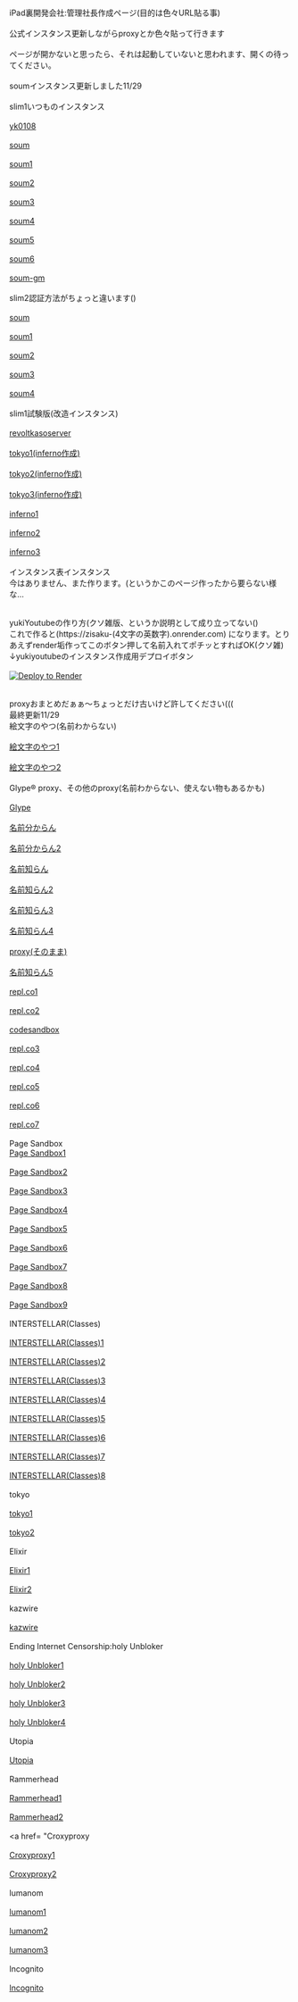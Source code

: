<br>iPad裏開発会社:管理社長作成ページ(目的は色々URL貼る事)<br/>
<br>公式インスタンス更新しながらproxyとか色々貼って行きます<br/>
<br>ページが開かないと思ったら、それは起動していないと思われます、開くの待ってください。<br/>
<br>soumインスタンス更新しました11/29<br/>
<br>slim1いつものインスタンス<br/>
<br><a href= "https://yk0108.onrender.com/blog/" >yk0108</a><br/>
<br><a href= "https://soum-slim1-4-105y.onrender.com/" >soum</a><br/>
<br><a href= "https://soum-slim1-6.onrender.com/" >soum1</a><br/>
<br><a href= "https://soum-slim1-7.onrender.com/" >soum2</a><br/>
<br><a href= "https://soum-slim1-8.onrender.com/" >soum3</a><br/>
<br><a href= "https://soum-slim1-9.onrender.com/" >soum4</a><br/>
<br><a href= "https://soum-slim1-5-00o6.onrender.com/" >soum5</a><br/>
<br><a href= "https://soum-slim1-7-ade7.onrender.com/" >soum6</a><br/>
<br><a href= "https://soum-slim1-gm.onrender.com/" >soum-gm</a><br/>
<br>slim2認証方法がちょっと違います()<br/>
<br><a href= "https://soum-slim2-6.onrender.com/" >soum</a><br/>
<br><a href= "https://soum-slim2-7.onrender.com/" >soum1</a><br/>
<br><a href= "https://soum-slim2-8.onrender.com/" >soum2</a><br/>
<br><a href= "https://soum-slim2-4-0w0t.onrender.com/word/" >soum3</a><br/>
<br><a href= "https://soum-slim2-5-so9f.onrender.com/word/" >soum4</a><br/>
<br>slim1試験版(改造インスタンス)<br/>
<br><a href= "https://revoltkasoserver-uw2q.onrender.com" >revoltkasoserver</a><br/>
<br><a href= "https://tokyo-math.onrender.com/" >tokyo1(inferno作成)</a><br/>
<br><a href= "https://tokyo-english.onrender.com/" >tokyo2(inferno作成)</a><br/>
<br><a href= "https://tokyo-history.onrender.com/" >tokyo3(inferno作成)</a><br/>
<br><a href= "https://inferno-s2.onrender.com/" >inferno1</a><br/>
<br><a href= "https://inferno-s3.onrender.com/" >inferno2</a><br/>
<br><a href= "https://inferno-s4.onrender.com/" >inferno3</a><br/>
<br>インスタンス表インスタンス<br/>
今はありません、また作ります。(というかこのページ作ったから要らない様な…

<br>yukiYoutubeの作り方(クソ雑版、というか説明として成り立ってない()<br/>
これで作ると(https://zisaku-(4文字の英数字).onrender.com)
になります。とりあえずrender垢作ってこのボタン押して名前入れてポチッとすればOK(クソ雑)
<br>↓yukiyoutubeのインスタンス作成用デプロイボタン<br/>
<br><a href="https://render.com/deploy?repo=https://github.com/iPadurakaihatugaisyakannrisyatyou/iPadurakaihatugaisyakannrisyatyou.github.io">
<img src="https://render.com/images/deploy-to-render-button.svg" alt="Deploy to Render"></a><br/>

<br>proxyおまとめだぁぁ〜ちょっとだけ古いけど許してください(((<br/>
最終更新11/29
<br>絵文字のやつ(名前わからない)<br/>
<br><a href= "https://fossil-charming-frill.glitch.me/" >絵文字のやつ1</a><br/>
<br><a href= "https://honorable-handsome-muscari.glitch.me/" >絵文字のやつ2</a><br/>
<br>Glype® proxy、その他のproxy(名前わからない、使えない物もあるかも)<br/>
<br><a href= "https://www.intagent.com/remoteview/" >Glype</a><br/>
<br><a href= "https://www.pc-freak.net/proxy/" >名前分からん</a><br/>
<br><a href= "https://zrr.us/pocketproxy.php" >名前分からん2</a><br/>
<br><a href= "https://37l5cj-8080.csb.app/" >名前知らん</a><br/>
<br><a href= "https://schmidtb.de/p/" >名前知らん2</a><br/>
<br><a href= "https://flow-works.me/" >名前知らん3</a><br/>
<br><a href= "https://zpark.apitest-87f.workers.dev/" >名前知らん4</a><br/>
<br><a href= "https://proxy.com/" >proxy(そのまま)</a><br/>
<br><a href= "https://calco4132023.topvaz.top/" >名前知らん5</a><br/>
<br><a href= "https://uwu-chans-website.aidenreva.repl.co/" >repl.co1</a><br/>
<br><a href= "https://google.aidenreva.repl.co/" >repl.co2</a><br/>
<br><a href= "https://f1znmx.sse.codesandbox.io/" >codesandbox</a><br/>
<br><a href= "https://general-mathematics-beta.googleclassr00m.repl.co/" >repl.co3</a><br/>
<br><a href= "https://paper-farm--gounblocked.repl.co/" >repl.co4</a><br/>
<br><a href= "https://replitcom.newdiscord2.repl.co/" >repl.co5</a><br/>
<br><a href= "https://ultraviolet-working-main-joltx.getunblocked.repl.co/" >repl.co6</a><br/>
<br><a href= "https://math-help-1.aidenreva.repl.co/index.html" >repl.co7</a><br/>
<br>Page Sandbox
<br><a href= "https://zpark.apitest-87f.workers.dev/" >Page Sandbox1</a><br/>
<br><a href= "https://loli.xianyu1.workers.dev/" >Page Sandbox2</a><br/>
<br><a href= "https://loli.xianyu2.workers.dev/" >Page Sandbox3</a><br/>
<br><a href= "https://loli.xianyu3.workers.dev/" >Page Sandbox4</a><br/>
<br><a href= "https://loli.xianyu4.workers.dev/" >Page Sandbox5</a><br/>
<br><a href= "https://loli.xianyu5.workers.dev/" >Page Sandbox6</a><br/>
<br><a href= "https://loli.xianyu6.workers.dev/" >Page Sandbox7</a><br/>
<br><a href= "https://loli.xianyu8.workers.dev/" >Page Sandbox8</a><br/>
<br><a href= "https://loli.xianyu9.workers.dev/" >Page Sandbox9</a><br/>
<br>INTERSTELLAR(Classes)<br/>
<br><a href= "https://geometrytip.tech/" >INTERSTELLAR(Classes)1</a><br/>
<br><a href= "https://interstellar.hop.sh/" >INTERSTELLAR(Classes)2</a><br/>
<br><a href= "https://www.algebraxyz.com/" >INTERSTELLAR(Classes)3</a><br/>
<br><a href= "https://csx6060coolbeansstore.artclass.site/apps.html" >INTERSTELLAR(Classes)4</a><br/>
<br><a href= "https://interstellar-3.hop.sh/" >INTERSTELLAR(Classes)5</a><br/>
<br><a href= "https://interstellar-15.hop.sh/" >INTERSTELLAR(Classes)6</a><br/>
<br><a href= "https://world-news.inthepress.org/" >INTERSTELLAR(Classes)7</a><br/>
<br><a href= "https://photography.ryanandjen.org/" >INTERSTELLAR(Classes)8</a><br/>
<br>tokyo<br/>
<br><a href= "https://tokyo.hop.sh/" >tokyo1</a><br/>
<br><a href= "https://tokyo-a.hop.sh/" >tokyo2</a><br/>
<br>Elixir<br/>
<br><a href= "https://codingproject4school-2.gounblocked.repl.co/" >Elixir1</a><br/>
<br><a href= "https://elixir-1.googleclassr00m.repl.co/" >Elixir2</a><br/>
<br>kazwire<br/>
<br><a href= "https://edu.srcsb.com/apps/google" >kazwire</a><br/>
<br>Ending Internet Censorship:holy Unbloker<br/>
<br><a href= "https://holy.mathtutoringwithlove.info/" >holy Unbloker1</a><br/>
<br><a href= "https://thechefmethod.com/" >holy Unbloker2</a><br/>
<br><a href= "https://cheapdogs.org/" >holy Unbloker3</a><br/>
<br><a href= "https://huanacademy.org/" >holy Unbloker4</a><br/>
<br>Utopia<br/>
<br><a href= "https://ancienthistory.website/" >Utopia</a><br/>
<br>Rammerhead<br/>
<br><a href= "https://cool.portalwebvillamercedes.gob.ar/" >Rammerhead1</a><br/>
<br><a href= "https://ultraunblocker.tk/" >Rammerhead2</a><br/>
<br><a href= "Croxyproxy<br/>
<br><a href= "https://157.230.113.153/" >Croxyproxy1</a><br/>
<br><a href= "https://www.nanaharu-noble.com/?__cpo=1" >Croxyproxy2</a><br/>
<br>lumanom<br/>
<br><a href= "https://lumanom.takunm.repl.co/" >lumanom1</a><br/>
<br><a href= "https://lumanom-2.takesuke.repl.co/" >lumanom2</a><br/>
<br><a href= "https://masare1.pekisuno.repl.co/" >lumanom3</a><br/>
<br>lncognito<br/>
<br><a href= "https://incognito.mangolango123.repl.co/" >lncognito</a><br/>
